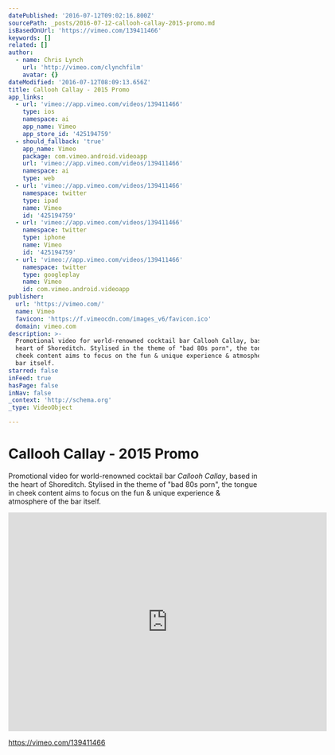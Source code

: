 ```yaml
---
datePublished: '2016-07-12T09:02:16.800Z'
sourcePath: _posts/2016-07-12-callooh-callay-2015-promo.md
isBasedOnUrl: 'https://vimeo.com/139411466'
keywords: []
related: []
author:
  - name: Chris Lynch
    url: 'http://vimeo.com/clynchfilm'
    avatar: {}
dateModified: '2016-07-12T08:09:13.656Z'
title: Callooh Callay - 2015 Promo
app_links:
  - url: 'vimeo://app.vimeo.com/videos/139411466'
    type: ios
    namespace: ai
    app_name: Vimeo
    app_store_id: '425194759'
  - should_fallback: 'true'
    app_name: Vimeo
    package: com.vimeo.android.videoapp
    url: 'vimeo://app.vimeo.com/videos/139411466'
    namespace: ai
    type: web
  - url: 'vimeo://app.vimeo.com/videos/139411466'
    namespace: twitter
    type: ipad
    name: Vimeo
    id: '425194759'
  - url: 'vimeo://app.vimeo.com/videos/139411466'
    namespace: twitter
    type: iphone
    name: Vimeo
    id: '425194759'
  - url: 'vimeo://app.vimeo.com/videos/139411466'
    namespace: twitter
    type: googleplay
    name: Vimeo
    id: com.vimeo.android.videoapp
publisher:
  url: 'https://vimeo.com/'
  name: Vimeo
  favicon: 'https://f.vimeocdn.com/images_v6/favicon.ico'
  domain: vimeo.com
description: >-
  Promotional video for world-renowned cocktail bar Callooh Callay, based in the
  heart of Shoreditch. Stylised in the theme of "bad 80s porn", the tongue in
  cheek content aims to focus on the fun & unique experience & atmosphere of the
  bar itself.
starred: false
inFeed: true
hasPage: false
inNav: false
_context: 'http://schema.org'
_type: VideoObject

---
```

# Callooh Callay - 2015 Promo

Promotional video for world-renowned cocktail bar _Callooh Callay_, based in the heart of Shoreditch. Stylised in the theme of "bad 80s porn", the tongue in cheek content aims to focus on the fun & unique experience & atmosphere of the bar itself.

<iframe src="https://cdn.embedly.com/widgets/media.html?src=https%3A%2F%2Fplayer.vimeo.com%2Fvideo%2F139411466&amp;url=https%3A%2F%2Fvimeo.com%2F139411466&amp;image=http%3A%2F%2Fi.vimeocdn.com%2Fvideo%2F535279325_640.jpg&amp;key=b7d04c9b404c499eba89ee7072e1c4f7&amp;type=text%2Fhtml&amp;schema=vimeo" width="640" height="440" scrolling="no" frameborder="0" allowfullscreen="" style=""></iframe>

https://vimeo.com/139411466